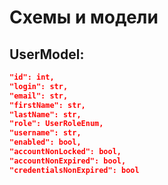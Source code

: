 # Схемы и модели

## UserModel:
```json
"id": int,
"login": str,
"email": str,
"firstName": str,
"lastName": str,
"role": UserRoleEnum,
"username": str,
"enabled": bool,
"accountNonLocked": bool,
"accountNonExpired": bool,
"credentialsNonExpired": bool
```
